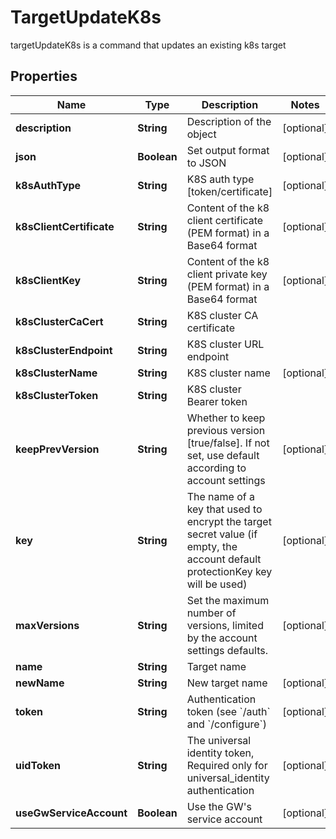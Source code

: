 

# TargetUpdateK8s

targetUpdateK8s is a command that updates an existing k8s target

## Properties

Name | Type | Description | Notes
------------ | ------------- | ------------- | -------------
**description** | **String** | Description of the object |  [optional]
**json** | **Boolean** | Set output format to JSON |  [optional]
**k8sAuthType** | **String** | K8S auth type [token/certificate] |  [optional]
**k8sClientCertificate** | **String** | Content of the k8 client certificate (PEM format) in a Base64 format |  [optional]
**k8sClientKey** | **String** | Content of the k8 client private key (PEM format) in a Base64 format |  [optional]
**k8sClusterCaCert** | **String** | K8S cluster CA certificate | 
**k8sClusterEndpoint** | **String** | K8S cluster URL endpoint | 
**k8sClusterName** | **String** | K8S cluster name |  [optional]
**k8sClusterToken** | **String** | K8S cluster Bearer token | 
**keepPrevVersion** | **String** | Whether to keep previous version [true/false]. If not set, use default according to account settings |  [optional]
**key** | **String** | The name of a key that used to encrypt the target secret value (if empty, the account default protectionKey key will be used) |  [optional]
**maxVersions** | **String** | Set the maximum number of versions, limited by the account settings defaults. |  [optional]
**name** | **String** | Target name | 
**newName** | **String** | New target name |  [optional]
**token** | **String** | Authentication token (see &#x60;/auth&#x60; and &#x60;/configure&#x60;) |  [optional]
**uidToken** | **String** | The universal identity token, Required only for universal_identity authentication |  [optional]
**useGwServiceAccount** | **Boolean** | Use the GW&#39;s service account |  [optional]



